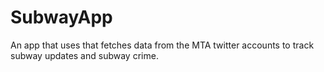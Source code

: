 # SubwayApp
An app that uses that fetches data from the MTA twitter accounts to track subway updates and subway crime.
